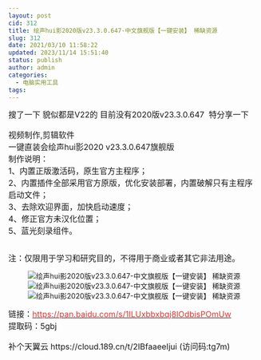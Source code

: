 ```yaml
---
layout: post
cid: 312
title: 绘声hui影2020版v23.3.0.647-中文旗舰版【一键安装】 稀缺资源
slug: 312
date: 2021/03/10 11:58:22
updated: 2023/11/14 15:51:40
status: publish
author: admin
categories: 
  - 电脑实用工具
tags: 
---
```



<div alt="潮男心博客 www.cnx0.com">
	<span style="font-size:16px;">搜了一下 貌似都是V22的 目前没有2020版v23.3.0.647&nbsp; 特分享一下&nbsp;&nbsp;</span><br />
<br />
<span style="font-size:16px;">视频制作,剪辑软件&nbsp;</span><br />
<span style="font-size:16px;">一键直装会绘声hui影2020 v23.3.0.647旗舰版</span><br />
<span style="font-size:16px;">制作说明：</span><br />
<span style="font-size:16px;">1、内置正版激活码，原生官方主程序；</span><br />
<span style="font-size:16px;">2、内置插件全部采用官方原版，优化安装部署，内置破解只有主程序启动文件；</span><br />
<span style="font-size:16px;">3、去除欢迎界面，加快启动速度；</span><br />
<span style="font-size:16px;">4、修正官方未汉化位置；</span><br />
<span style="font-size:16px;">5、蓝光刻录组件。</span><br />
<span style="font-size:16px;"></span><br />
	<p>
		<span style="font-size:16px;">注：仅限用于学习和研究目的，不得用于商业或者其它非法用途。</span> 
	</p>
	<p style="text-align:center;">
		<img src="https://www.kjsv.com/download/image/2021/03/09/20210309221424_534715.png" alt="绘声hui影2020版v23.3.0.647-中文旗舰版【一键安装】 稀缺资源" title="绘声hui影2020版v23.3.0.647-中文旗舰版【一键安装】 稀缺资源" align="" /><img src="https://www.kjsv.com/download/image/2021/03/09/20210309221424_559027.png" alt="绘声hui影2020版v23.3.0.647-中文旗舰版【一键安装】 稀缺资源" title="绘声hui影2020版v23.3.0.647-中文旗舰版【一键安装】 稀缺资源" align="" /><img src="https://www.kjsv.com/download/image/2021/03/09/20210309221424_280754.png" alt="绘声hui影2020版v23.3.0.647-中文旗舰版【一键安装】 稀缺资源" title="绘声hui影2020版v23.3.0.647-中文旗舰版【一键安装】 稀缺资源" align="" /> 
	</p>
	<p>
		<span style="font-size:16px;">链接：</span><a href="https://pan.baidu.com/s/1ILUxbbxbqj8IOdbisPOmUw" target="_blank"><span style="color:#E53333;font-size:16px;">https://pan.baidu.com/s/1ILUxbbxbqj8IOdbisPOmUw</span></a><span style="font-size:16px;">&nbsp;</span><br />
<span style="font-size:16px;">提取码：5gbj&nbsp;</span><br />
<br />
<span style="font-size:16px;">补个天翼云 https://cloud.189.cn/t/2IBfaaeeIjui (访问码:tg7m)</span><span style="font-size:16px;"></span> 
	</p>
</div>